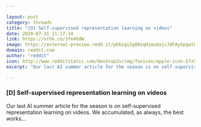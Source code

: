 ```yaml
---

layout: post
category: threads
title: "[D] Self-supervised representation learning on videos"
date: 2020-07-31 11:17:34
link: https://vrhk.co/3fe4hdW
image: https://external-preview.redd.it/pbkzqi5gO0zqHjmuXajcJdFAyGpgatFz9aoGJf2atfQ.jpg?width=857&height=448.691099476&auto=webp&crop=857:448.691099476,smart&s=1db84f15f074c6111574ee2af4b69f037cc0cc8a
domain: reddit.com
author: "reddit"
icon: http://www.redditstatic.com/desktop2x/img/favicon/apple-icon-57x57.png
excerpt: "Our last AI summer article for the season is on self-supervised representation learning on videos. We accumulated, as always, the best works..."

---
```


### [D] Self-supervised representation learning on videos

Our last AI summer article for the season is on self-supervised representation learning on videos. We accumulated, as always, the best works...